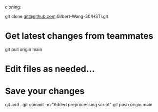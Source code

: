 cloning:

git clone git@github.com:Gilbert-Wang-30/HSTI.git


# Get latest changes from teammates
git pull origin main

# Edit files as needed...

# Save your changes
git add .
git commit -m "Added preprocessing script"
git push origin main
